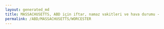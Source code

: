 ```yaml
---
layout: generated_md
title: MASSACHUSETTS, ABD için iftar, namaz vakitleri ve hava durumu - ilçe/eyalet seç
permalink: /ABD/MASSACHUSETTS/WORCESTER
---
```


<script type="text/javascript">
  var country = ABD;
  var city = MASSACHUSETTS;
  var state = WORCESTER;
  var lat = 72;
  var lon = 21;
</script>
